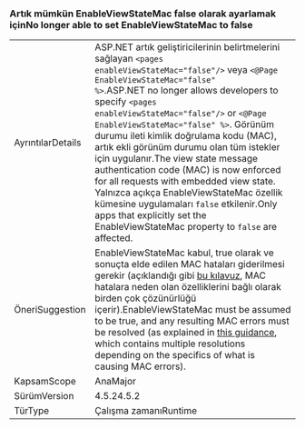 ### <a name="no-longer-able-to-set-enableviewstatemac-to-false"></a><span data-ttu-id="b76ec-101">Artık mümkün EnableViewStateMac false olarak ayarlamak için</span><span class="sxs-lookup"><span data-stu-id="b76ec-101">No longer able to set EnableViewStateMac to false</span></span>

|   |   |
|---|---|
|<span data-ttu-id="b76ec-102">Ayrıntılar</span><span class="sxs-lookup"><span data-stu-id="b76ec-102">Details</span></span>|<span data-ttu-id="b76ec-103">ASP.NET artık geliştiricilerinin belirtmelerini sağlayan <code>&lt;pages enableViewStateMac=&quot;false&quot;/&gt;</code> veya <code>&lt;@Page EnableViewStateMac=&quot;false&quot; %&gt;</code>.</span><span class="sxs-lookup"><span data-stu-id="b76ec-103">ASP.NET no longer allows developers to specify <code>&lt;pages enableViewStateMac=&quot;false&quot;/&gt;</code> or <code>&lt;@Page EnableViewStateMac=&quot;false&quot; %&gt;</code>.</span></span> <span data-ttu-id="b76ec-104">Görünüm durumu ileti kimlik doğrulama kodu (MAC), artık ekli görünüm durumu olan tüm istekler için uygulanır.</span><span class="sxs-lookup"><span data-stu-id="b76ec-104">The view state message authentication code (MAC) is now enforced for all requests with embedded view state.</span></span> <span data-ttu-id="b76ec-105">Yalnızca açıkça EnableViewStateMac özellik kümesine uygulamaları <code>false</code> etkilenir.</span><span class="sxs-lookup"><span data-stu-id="b76ec-105">Only apps that explicitly set the EnableViewStateMac property to <code>false</code> are affected.</span></span>|
|<span data-ttu-id="b76ec-106">Öneri</span><span class="sxs-lookup"><span data-stu-id="b76ec-106">Suggestion</span></span>|<span data-ttu-id="b76ec-107">EnableViewStateMac kabul, true olarak ve sonuçta elde edilen MAC hataları giderilmesi gerekir (açıklandığı gibi [bu kılavuz](https://support.microsoft.com/kb/2915218), MAC hatalara neden olan özelliklerini bağlı olarak birden çok çözünürlüğü içerir).</span><span class="sxs-lookup"><span data-stu-id="b76ec-107">EnableViewStateMac must be assumed to be true, and any resulting MAC errors must be resolved (as explained in [this guidance](https://support.microsoft.com/kb/2915218), which contains multiple resolutions depending on the specifics of what is causing MAC errors).</span></span>|
|<span data-ttu-id="b76ec-108">Kapsam</span><span class="sxs-lookup"><span data-stu-id="b76ec-108">Scope</span></span>|<span data-ttu-id="b76ec-109">Ana</span><span class="sxs-lookup"><span data-stu-id="b76ec-109">Major</span></span>|
|<span data-ttu-id="b76ec-110">Sürüm</span><span class="sxs-lookup"><span data-stu-id="b76ec-110">Version</span></span>|<span data-ttu-id="b76ec-111">4.5.2</span><span class="sxs-lookup"><span data-stu-id="b76ec-111">4.5.2</span></span>|
|<span data-ttu-id="b76ec-112">Tür</span><span class="sxs-lookup"><span data-stu-id="b76ec-112">Type</span></span>|<span data-ttu-id="b76ec-113">Çalışma zamanı</span><span class="sxs-lookup"><span data-stu-id="b76ec-113">Runtime</span></span>|


